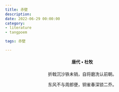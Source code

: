 ```yaml
---
title: 赤壁
description:
date: 2022-06-29 00:00:00
category:
- literature
- tangpoem

tags: 赤壁

---
```


<div id="poem-author">
唐代 • 杜牧
</div>
<div id="poem-body">
<p class="poem-paragraph">折戟沉沙铁未销，自将磨洗认前朝。</p>
<p class="poem-paragraph">东风不与周郎便，铜雀春深锁二乔。</p>

</div>

<style>

#poem-author {
    width: 100%;
    text-align: center;
    margin: 20px 0;
    font-weight: bold;
}
#poem-body {
    width: 100%;
    text-align: center;
}
.poem-paragraph {
    font-family: "仿宋"
}

</style>